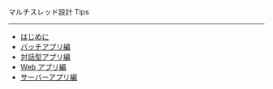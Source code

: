 マルチスレッド設計 Tips
<hr/>
<p/>
<ul>
<li><a href="./index.html">はじめに</a></li>
<li><a href="./batapp.html">バッチアプリ編</a></li>
<li><a href="./cliapp.html">対話型アプリ編</a></li>
<li><a href="./webapp.html">Web アプリ編</a></li>
<li><a href="./srvapp.html">サーバーアプリ編</a></li>
</ul>
